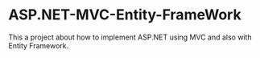 # ASP.NET-MVC-Entity-FrameWork
This a project about how to implement ASP.NET using MVC and also with Entity Framework. 
